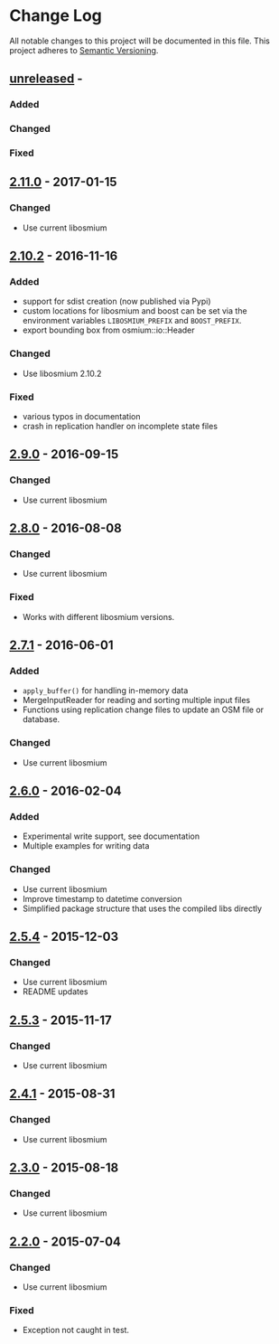 
# Change Log

All notable changes to this project will be documented in this file.
This project adheres to [Semantic Versioning](http://semver.org/).

## [unreleased] -

### Added

### Changed

### Fixed


## [2.11.0] - 2017-01-15

### Changed

- Use current libosmium


## [2.10.2] - 2016-11-16

### Added

- support for sdist creation (now published via Pypi)
- custom locations for libosmium and boost can be set via the
  environment variables `LIBOSMIUM_PREFIX` and `BOOST_PREFIX`.
- export bounding box from osmium::io::Header

### Changed

- Use libosmium 2.10.2

### Fixed

- various typos in documentation
- crash in replication handler on incomplete state files


## [2.9.0] - 2016-09-15

### Changed

- Use current libosmium


## [2.8.0] - 2016-08-08

### Changed

- Use current libosmium

### Fixed

- Works with different libosmium versions.


## [2.7.1] - 2016-06-01

### Added

- `apply_buffer()` for handling in-memory data
- MergeInputReader for reading and sorting multiple input files
- Functions using replication change files to update an OSM file or database.

### Changed

- Use current libosmium


## [2.6.0] - 2016-02-04

### Added

- Experimental write support, see documentation
- Multiple examples for writing data

### Changed

- Use current libosmium
- Improve timestamp to datetime conversion
- Simplified package structure that uses the compiled libs directly


## [2.5.4] - 2015-12-03

### Changed

- Use current libosmium
- README updates


## [2.5.3] - 2015-11-17

### Changed

- Use current libosmium


## [2.4.1] - 2015-08-31

### Changed

- Use current libosmium


## [2.3.0] - 2015-08-18

### Changed

- Use current libosmium


## [2.2.0] - 2015-07-04

### Changed

- Use current libosmium

### Fixed

- Exception not caught in test.

[unreleased]: https://github.com/osmcode/pyosmium/compare/v2.11.0...HEAD
[2.11.0]: https://github.com/osmcode/pyosmium/compare/v2.10.2...v2.11.0
[2.10.2]: https://github.com/osmcode/pyosmium/compare/v2.9.0...v2.10.2
[2.9.0]: https://github.com/osmcode/pyosmium/compare/v2.8.0...v2.9.0
[2.8.0]: https://github.com/osmcode/pyosmium/compare/v2.7.1...v2.8.0
[2.7.1]: https://github.com/osmcode/pyosmium/compare/v2.6.0...v2.7.1
[2.6.0]: https://github.com/osmcode/pyosmium/compare/v2.5.4...v2.6.0
[2.5.4]: https://github.com/osmcode/pyosmium/compare/v2.5.3...v2.5.4
[2.5.3]: https://github.com/osmcode/pyosmium/compare/v2.4.1...v2.5.3
[2.4.1]: https://github.com/osmcode/pyosmium/compare/v2.3.0...v2.4.1
[2.3.0]: https://github.com/osmcode/pyosmium/compare/v2.2.0...v2.3.0
[2.2.0]: https://github.com/osmcode/pyosmium/compare/v2.1.0...v2.2.0

